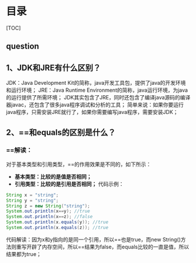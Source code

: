 # 目录
[TOC]
## question

## 1、JDK和JRE有什么区别？
JDK：Java Development Kit的简称，java开发工具包，提供了java的开发环境和运行环境；
JRE：Java Runtime Environment的简称，java运行环境，为java的运行提供了所需环境；
JDK其实包含了JRE，同时还包含了编译java源码的编译器javac，还包含了很多java程序调试和分析的工具；
简单来说：如果你要运行java程序，只需安装JRE就行了，如果你需要编写java程序，需要安装JDK；

## 2、==和equals的区别是什么？
### ==解读：
对于基本类型和引用类型，==的作用效果是不同的，如下所示：
* **基本类型：比较的是值是否相同；**
* **引用类型：比较的是引用是否相同；**
代码示例：
```java
String x = "string";
String y = "string";
String z = new String("string");
System.out.println(x==y); //true
System.out.println(x==z); //false
System.out.println(x.equals(y)); //true
System.out.println(x.equals(z)); //true
```
代码解读：因为x和y指向的是同一个引用，所以==也是true，而new String()方法则重写开辟了内存空间，所以==结果为false，而equals比较的一直是值，所以结果都为true；
###
